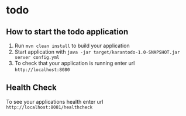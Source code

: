 # todo

How to start the todo application
---

1. Run `mvn clean install` to build your application
1. Start application with `java -jar target/karantodo-1.0-SNAPSHOT.jar server config.yml`
1. To check that your application is running enter url `http://localhost:8080`

Health Check
---

To see your applications health enter url `http://localhost:8081/healthcheck`
